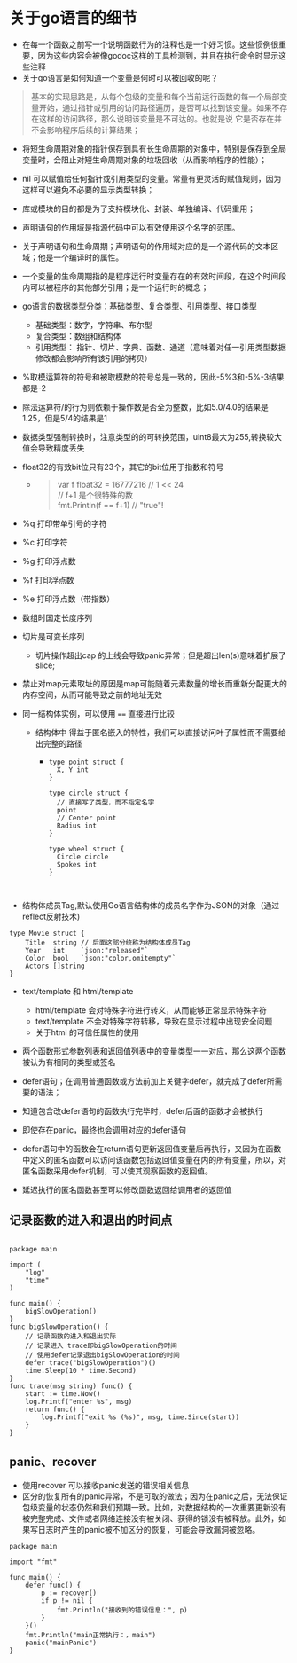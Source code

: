 # 关于go语言的细节
- 在每一个函数之前写一个说明函数行为的注释也是一个好习惯。这些惯例很重要，因为这些内容会被像godoc这样的工具检测到，并且在执行命令时显示这些注释
- 关于go语言是如何知道一个变量是何时可以被回收的呢？
> 基本的实现思路是，从每个包级的变量和每个当前运行函数的每一个局部变量开始，通过指针或引用的访问路径遍历，是否可以找到该变量。如果不存在这样的访问路径，那么说明该变量是不可达的。也就是说
> 它是否存在并不会影响程序后续的计算结果；
- 将短生命周期对象的指针保存到具有长生命周期的对象中，特别是保存到全局变量时，会阻止对短生命周期对象的垃圾回收（从而影响程序的性能）；
- nil 可以赋值给任何指针或引用类型的变量。常量有更灵活的赋值规则，因为这样可以避免不必要的显示类型转换；
- 库或模块的目的都是为了支持模块化、封装、单独编译、代码重用；
- 声明语句的作用域是指源代码中可以有效使用这个名字的范围。
- 关于声明语句和生命周期；声明语句的作用域对应的是一个源代码的文本区域；他是一个编译时的属性。
- 一个变量的生命周期指的是程序运行时变量存在的有效时间段，在这个时间段内可以被程序的其他部分引用；是一个运行时的概念；


- go语言的数据类型分类：基础类型、复合类型、引用类型、接口类型
  - 基础类型：数字，字符串、布尔型
  - 复合类型：数组和结构体
  - 引用类型： 指针、切片、字典、函数、通道（意味着对任一引用类型数据修改都会影响所有该引用的拷贝）


- %取模运算符的符号和被取模数的符号总是一致的，因此-5%3和-5%-3结果都是-2
- 除法运算符/的行为则依赖于操作数是否全为整数，比如5.0/4.0的结果是1.25，但是5/4的结果是1
- 数据类型强制转换时，注意类型的的可转换范围，uint8最大为255,转换较大值会导致精度丢失
- float32的有效bit位只有23个，其它的bit位用于指数和符号
  - > var f float32 = 16777216 // 1 << 24  
    >  // f+1 是个很特殊的数   
    > fmt.Println(f == f+1)    // "true"!
- %q 打印带单引号的字符
- %c 打印字符
- %g 打印浮点数
- %f 打印浮点数
- %e 打印浮点数（带指数）


- 数组时国定长度序列
- 切片是可变长序列
  - 切片操作超出cap 的上线会导致panic异常；但是超出len(s)意味着扩展了slice;

- 禁止对map元素取址的原因是map可能随着元素数量的增长而重新分配更大的内存空间，从而可能导致之前的地址无效

- 同一结构体实例，可以使用 `==` 直接进行比较
  - 结构体中 得益于匿名嵌入的特性，我们可以直接访问叶子属性而不需要给出完整的路径
    - ```gotemplate
      type point struct {
        X, Y int
      }

      type circle struct {
        // 直接写了类型，而不指定名字
        point
        // Center point
        Radius int
      }

      type wheel struct {
        Circle circle
        Spokes int
      } 



- 结构体成员Tag,默认使用Go语言结构体的成员名字作为JSON的对象（通过reflect反射技术)
```gotemplate
type Movie struct {
	Title  string // 后面这部分统称为结构体成员Tag
	Year   int    `json:"released"`
	Color  bool   `json:"color,omitempty"`
	Actors []string
}
```


- text/template 和 html/template
  - html/template 会对特殊字符进行转义，从而能够正常显示特殊字符
  - text/template 不会对特殊字符转移，导致在显示过程中出现安全问题
  - 关于html 的可信任属性的使用


- 两个函数形式参数列表和返回值列表中的变量类型一一对应，那么这两个函数被认为有相同的类型或签名

- defer语句；在调用普通函数或方法前加上关键字defer，就完成了defer所需要的语法；
- 知道包含改defer语句的函数执行完毕时，defer后面的函数才会被执行
- 即使存在panic，最终也会调用对应的defer语句
- defer语句中的函数会在return语句更新返回值变量后再执行，又因为在函数中定义的匿名函数可以访问该函数包括返回值变量在内的所有变量，所以，对匿名函数采用defer机制，可以使其观察函数的返回值。
- 延迟执行的匿名函数甚至可以修改函数返回给调用者的返回值


## 记录函数的进入和退出的时间点

```gotemplate

package main

import (
	"log"
	"time"
)

func main() {
	bigSlowOperation()
}
func bigSlowOperation() {
	// 记录函数的进入和退出实际
	// 记录进入 trace即bigSlowOperation的时间
	// 使用defer记录退出bigSlowOperation的时间
	defer trace("bigSlowOperation")()
	time.Sleep(10 * time.Second)
}
func trace(msg string) func() {
	start := time.Now()
	log.Printf("enter %s", msg)
	return func() {
		log.Printf("exit %s (%s)", msg, time.Since(start))
	}
}

```

## panic、recover
- 使用recover 可以接收panic发送的错误相关信息
- 区分的恢复所有的panic异常，不是可取的做法；因为在panic之后，无法保证包级变量的状态仍然和我们预期一致。比如，对数据结构的一次重要更新没有被完整完成、文件或者网络连接没有被关闭、获得的锁没有被释放。此外，如果写日志时产生的panic被不加区分的恢复，可能会导致漏洞被忽略。


```gotemplate
package main

import "fmt"

func main() {
	defer func() {
		p := recover()
		if p != nil {
			fmt.Println("接收到的错误信息：", p)
		}
	}()
	fmt.Println("main正常执行：，main")
	panic("mainPanic")
}

```



